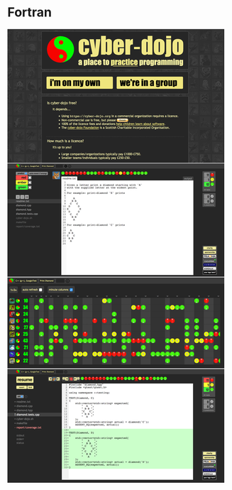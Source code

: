 # Fortran

![cyber-dojo.org home page](https://github.com/cyber-dojo/cyber-dojo/blob/master/shared/home_page_snapshot.png)
